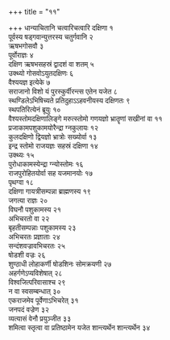 +++
title = "११"

+++
धान्याचितानि चत्वारिचत्वारि दक्षिणा १  
पूर्वस्य षड्गवान्युत्तरस्य चतुर्गवानि २  
ऋषभगोसवौ ३  
पूर्वोराज्ञः ४  
दक्षिण ऋषभसहस्रं द्वादशं वा शतम् ५  
उक्थ्यो गोसवोऽयुतदक्षिणः ६  
वैश्ययज्ञ इत्येके ७  
सराजानो विशो यं पुरस्कुर्वीरन्त्स एतेन यजेत ८  
स्थण्डिलेऽभिषिच्यते प्रतिदुहाऽऽहवनीयस्य दक्षिणतः ९  
स्थपतिरित्येनं ब्रूयुः १०  
वैश्यस्तोमदक्षिणालिङ्गे मरुत्स्तोमो गणयज्ञो भ्रातॄणां सखीनां वा ११  
प्रजाकामपशुकामयोरैन्द्रा ग्नकुलायः १२  
कुलदक्षिणो द्वियज्ञो भ्रात्रोः सख्योर्वा १३  
इन्द्र स्तोमो राजयज्ञः सहस्रं दक्षिणा १४  
उक्थ्यः १५  
पुरोधाकामस्येन्द्रा ग्न्योस्तोमः १६  
राजपुरोहितयोर्वा सह यजमानयोः १७  
पृथग्वा १८  
दक्षिणा गायत्रीसम्पन्ना ब्राह्मणस्य १९  
जगत्या राज्ञः २०  
विघनौ पशुकामस्य २१  
अभिचरतो वा २२  
बृहतीसम्पन्नाः पशुकामस्य २३  
अभिचरतः प्रज्ञाताः २४  
सन्दंशवज्रावभिचरतः २५  
षोडशी वज्रः २६  
शुण्ठाधी लोहाकर्णी षोडशिनः सोमक्रयणी २७  
अहर्गणेऽप्यविशेषात् २८  
विश्वजित्परिवासाश्च २९  
न वा स्वसम्बन्धात् ३०  
एकराजमेव पूर्वेणाऽभिचरेत् ३१  
जनपदं वज्रेण ३२  
व्यत्यासं वेनौ प्रयुञ्जीत ३३  
शमित्वा स्तृत्वा वा प्रतिष्ठामेन यजेत शान्त्यर्थेन शान्त्यर्थेन ३४  